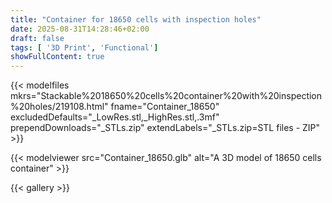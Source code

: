 ```yaml
---
title: "Container for 18650 cells with inspection holes"
date: 2025-08-31T14:28:46+02:00
draft: false
tags: [ '3D Print', 'Functional']
showFullContent: true
---
```


{{< modelfiles
    mkrs="Stackable%2018650%20cells%20container%20with%20inspection%20holes/219108.html"
    fname="Container_18650"
    excludedDefaults="_LowRes.stl,_HighRes.stl,.3mf"
    prependDownloads="_STLs.zip"
    extendLabels="_STLs.zip=STL files - ZIP" >}}

{{< modelviewer src="Container_18650.glb" alt="A 3D model of 18650 cells container" >}}

{{< gallery >}}